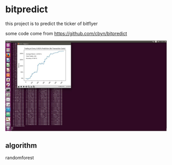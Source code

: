 
# bitpredict
this project is to predict the ticker of bitflyer

some code come from  https://github.com/cbyn/bitpredict

![test](test.jpg "sample")

## algorithm
randomforest
